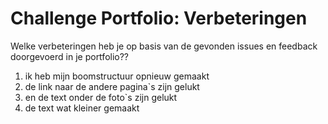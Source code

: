# Challenge Portfolio: Verbeteringen

Welke verbeteringen heb je op basis van de gevonden issues en feedback doorgevoerd in je portfolio??

1. ik heb mijn boomstructuur opnieuw gemaakt 
2. de link naar de andere pagina`s zijn gelukt 
3. en de text onder de foto`s zijn gelukt
4. de text wat kleiner gemaakt 